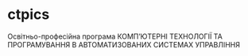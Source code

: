 # ctpics
Освітньо-професійна програма КОМП’ЮТЕРНІ ТЕХНОЛОГІЇ ТА ПРОГРАМУВАННЯ В АВТОМАТИЗОВАНИХ СИСТЕМАХ УПРАВЛІННЯ

